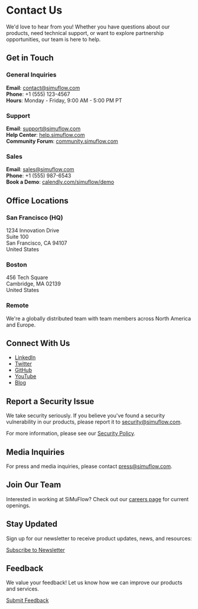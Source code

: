 # Contact Us

We'd love to hear from you! Whether you have questions about our products, need technical support, or want to explore partnership opportunities, our team is here to help.

## Get in Touch

### General Inquiries
**Email**: [contact@simuflow.com](mailto:contact@simuflow.com)  
**Phone**: +1 (555) 123-4567  
**Hours**: Monday - Friday, 9:00 AM - 5:00 PM PT

### Support
**Email**: [support@simuflow.com](mailto:support@simuflow.com)  
**Help Center**: [help.simuflow.com](https://help.simuflow.com)  
**Community Forum**: [community.simuflow.com](https://community.simuflow.com)

### Sales
**Email**: [sales@simuflow.com](mailto:sales@simuflow.com)  
**Phone**: +1 (555) 987-6543  
**Book a Demo**: [calendly.com/simuflow/demo](https://calendly.com/simuflow/demo)

## Office Locations

### San Francisco (HQ)
1234 Innovation Drive  
Suite 100  
San Francisco, CA 94107  
United States

### Boston
456 Tech Square  
Cambridge, MA 02139  
United States

### Remote
We're a globally distributed team with team members across North America and Europe.

## Connect With Us

- [LinkedIn](https://linkedin.com/company/simuflow)
- [Twitter](https://twitter.com/simuflow)
- [GitHub](https://github.com/simuflow)
- [YouTube](https://youtube.com/simuflow)
- [Blog](https://blog.simuflow.com)

## Report a Security Issue

We take security seriously. If you believe you've found a security vulnerability in our products, please report it to [security@simuflow.com](mailto:security@simuflow.com).

For more information, please see our [Security Policy](https://simuflow.com/security).

## Media Inquiries

For press and media inquiries, please contact [press@simuflow.com](mailto:press@simuflow.com).

## Join Our Team

Interested in working at SiMuFlow? Check out our [careers page](https://careers.simuflow.com) for current openings.

## Stay Updated

Sign up for our newsletter to receive product updates, news, and resources:

[Subscribe to Newsletter](#)

## Feedback

We value your feedback! Let us know how we can improve our products and services.

[Submit Feedback](#feedback-form)
